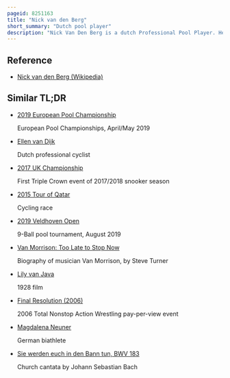 ```yaml
---
pageid: 8251163
title: "Nick van den Berg"
short_summary: "Dutch pool player"
description: "Nick Van Den Berg is a dutch Professional Pool Player. He was runner up at the Wpa 2005 World Eight-Ball Championship where he lost to wu chia-ching 115 in the final. He is a multiple Time Winner of Events on the Euro Tour, winning 10 Tournaments between 2002 and 2017, the fourth highest in the History of the Tour. A six-time Winner of the european Pool Championships, Van Den Berg has represented Europe at the Mosconi Cup on eight Occasions, winning the Event on six Occasions as well as tying the Event in 2006."
---
```


## Reference

- [Nick van den Berg (Wikipedia)](https://en.wikipedia.org/?curid=8251163)

## Similar TL;DR

- [2019 European Pool Championship](/tldr/en/2019-european-pool-championship)

  European Pool Championships, April/May 2019

- [Ellen van Dijk](/tldr/en/ellen-van-dijk)

  Dutch professional cyclist

- [2017 UK Championship](/tldr/en/2017-uk-championship)

  First Triple Crown event of 2017/2018 snooker season

- [2015 Tour of Qatar](/tldr/en/2015-tour-of-qatar)

  Cycling race

- [2019 Veldhoven Open](/tldr/en/2019-veldhoven-open)

  9-Ball pool tournament, August 2019

- [Van Morrison: Too Late to Stop Now](/tldr/en/van-morrison-too-late-to-stop-now)

  Biography of musician Van Morrison, by Steve Turner

- [Lily van Java](/tldr/en/lily-van-java)

  1928 film

- [Final Resolution (2006)](/tldr/en/final-resolution-2006)

  2006 Total Nonstop Action Wrestling pay-per-view event

- [Magdalena Neuner](/tldr/en/magdalena-neuner)

  German biathlete

- [Sie werden euch in den Bann tun, BWV 183](/tldr/en/sie-werden-euch-in-den-bann-tun-bwv-183)

  Church cantata by Johann Sebastian Bach
